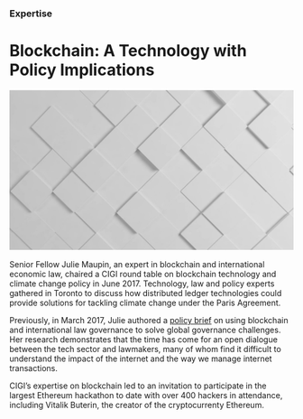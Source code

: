 ### Expertise

# Blockchain: A Technology with Policy Implications

<div class="img-container">
  <img class="progressive" src="assets/slides/Slide-Still-Blockchain.jpg" alt="">
</div>

Senior Fellow Julie Maupin, an expert in blockchain and international economic law, chaired a CIGI round table on blockchain technology and climate change policy in June 2017. Technology, law and policy experts gathered in Toronto to discuss how distributed ledger technologies could provide solutions for tackling climate change under the Paris Agreement.

Previously, in March 2017, Julie authored a [policy brief](https://www.cigionline.org/publications/blockchains-and-g20-building-inclusive-transparent-and-accountable-digital-economy?source=ar2017 "Blockchains and the G20") on using blockchain and international law governance to solve global governance challenges. Her research demonstrates that the time has come for an open dialogue between the tech sector and lawmakers, many of whom find it difficult to understand the impact of the internet and the way we manage internet transactions.

CIGI’s expertise on blockchain led to an invitation to participate in the largest Ethereum hackathon to date with over 400 hackers in attendance, including Vitalik Buterin, the creator of the cryptocurrenty Ethereum.




